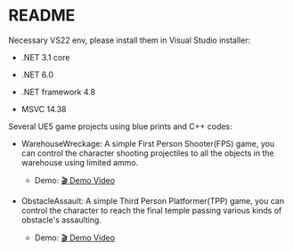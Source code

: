 # README

Necessary VS22 env, please install them in Visual Studio installer:

* .NET 3.1 core

* .NET 6.0

* .NET framework 4.8

* MSVC 14.38

Several UE5 game projects using blue prints and C++ codes:

* WarehouseWreckage: A simple First Person Shooter(FPS) game, you can control the character shooting projectiles to all the objects in the warehouse using limited ammo.

  * Demo:
[🎬 Demo Video](./README.assets/WarehouseWreckage_demo.mp4)

* ObstacleAssault: A simple Third Person Platformer(TPP) game, you can control the character to reach the final temple passing various kinds of obstacle's assaulting.
  * Demo:
  [🎬 Demo Video](./README.assets/ObstacleAssault_demo.mp4)

